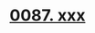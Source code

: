 # [0087. xxx](https://github.com/Tdahuyou/react/tree/main/0087.%20xxx)

<!-- region:toc -->

<!-- endregion:toc -->





